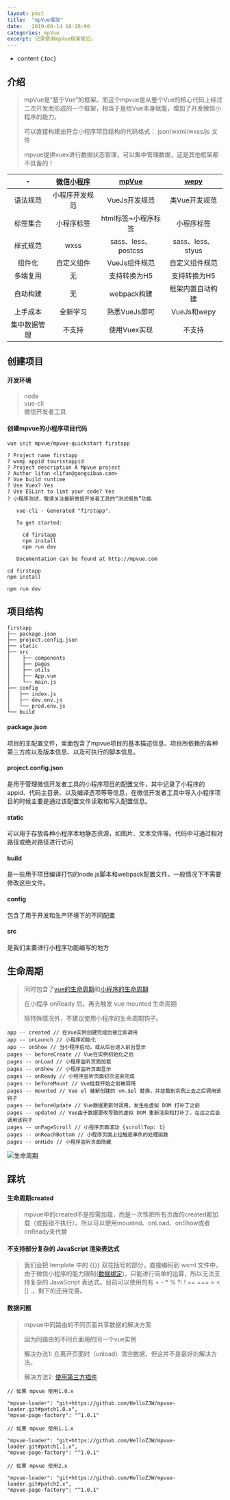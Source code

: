 ```yaml
---
layout: post
title:  "mpVue框架"
date:   2019-09-14 18:26:00
categories: mpVue
excerpt: 记录使用mpVue框架笔记。
---
```


* content
{:toc}

## 介绍
> mpVue是“基于Vue”的框架。而这个mpvue是从整个Vue的核心代码上经过二次开发而形成的一个框架，相当于是给Vue本身赋能，增加了开发微信小程序的能力。  
>  
> 可以直接构建出符合小程序项目结构的代码格式： json/wxml/wxss/js 文件  
>  
> mpvue提供vuex进行数据状态管理，可以集中管理数据，这是其他框架都不具备的！
  
| - | [微信小程序](https://developers.weixin.qq.com/miniprogram/dev/framework/quickstart/) | [mpVue](http://mpvue.com/) | [wepy](https://tencent.github.io/wepy/donate.html) |
| :-----: | :----: | :----: | :----: |
| 语法规范 | 小程序开发规范 | VueJs开发规范 | 类Vue开发规范 |
| 标签集合 | 小程序标签 | html标签+小程序标签 | 小程序标签 |
| 样式规范 | wxss | sass、less、postcss | sass、less、styus |
| 组件化 | 自定义组件 | VueJs组件规范 | 自定义组件规范 |
| 多端复用 | 无 | 支持转换为H5 | 支持转换为H5 |
| 自动构建 | 无 | webpack构建 | 框架内置自动构建 |
| 上手成本 | 全新学习 | 熟悉VueJs即可 | VueJs和wepy |
| 集中数据管理 | 不支持 | 使用Vuex实现 | 不支持 |  

## 创建项目
#### 开发环境
> node  
> vue-cli  
> 微信开发者工具  

#### 创建mpvue的小程序项目代码  
```
vue init mpvue/mpvue-quickstart firstapp  
  
? Project name firstapp
? wxmp appid touristappid
? Project description A Mpvue project
? Author lifan <lifan@gongsibao.com>
? Vue build runtime
? Use Vuex? Yes
? Use ESLint to lint your code? Yes
? 小程序测试，敬请关注最新微信开发者工具的“测试报告”功能

   vue-cli · Generated "firstapp".

   To get started:

     cd firstapp
     npm install
     npm run dev

   Documentation can be found at http://mpvue.com  
     
cd firstapp 
npm install  
  
npm run dev
```  
## 项目结构
```
firstapp
├── package.json
├── project.config.json       
├── static            
├── src
│    ├── components
│    ├── pages
│    ├── utils
│    ├── App.vue
│    └── main.js
├── config
│   ├── index.js
│   ├── dev.env.js
│   └── prod.env.js
└── build
```
#### package.json
项目的主配置文件，里面包含了mpvue项目的基本描述信息、项目所依赖的各种第三方库以及版本信息、以及可执行的脚本信息。  

#### project.config.json
是用于管理微信开发者工具的小程序项目的配置文件，其中记录了小程序的appid、代码主目录、以及编译选项等等信息，在微信开发者工具中导入小程序项目的时候主要是通过该配置文件读取和写入配置信息。  
  
#### static
可以用于存放各种小程序本地静态资源，如图片、文本文件等。代码中可通过相对路径或绝对路径进行访问  
  
#### build
是一些用于项目编译打包的node.js脚本和webpack配置文件。一般情况下不需要修改这些文件。  
  
#### config
包含了用于开发和生产环境下的不同配置  
  
#### src
是我们主要进行小程序功能编写的地方  
  

## 生命周期
> 同时包含了[vue的生命周期](https://cn.vuejs.org/v2/api/#%E9%80%89%E9%A1%B9-%E7%94%9F%E5%91%BD%E5%91%A8%E6%9C%9F%E9%92%A9%E5%AD%90)和[小程序的生命周期](https://developers.weixin.qq.com/miniprogram/dev/framework/app-service/app.html)  
>  
> 在小程序 onReady 后，再去触发 vue mounted 生命周期  
>  
> 除特殊情况外，不建议使用小程序的生命周期钩子。  
  

```
app -- created // 在Vue实例创建完成后被立即调用
app -- onLaunch // 小程序初始化
app -- onShow // 当小程序启动，或从后台进入前台显示
pages -- beforeCreate // Vue在实例初始化之后
pages -- onLoad // 小程序监听页面加载
pages -- onShow // 小程序监听页面显示
pages -- onReady // 小程序监听页面初次渲染完成
pages -- beforeMount // Vue挂载开始之前被调用
pages -- mounted // Vue el 被新创建的 vm.$el 替换，并挂载到实例上去之后调用该钩子
pages -- beforeUpdate // Vue数据更新时调用，发生在虚拟 DOM 打补丁之前
pages -- updated // Vue由于数据更改导致的虚拟 DOM 重新渲染和打补丁，在这之后会调用该钩子
pages -- onPageScroll // 小程序页面滚动 {scrollTop: 1}
pages -- onReachBottom // 小程序页面上拉触底事件的处理函数
pages -- onHide // 小程序监听页面隐藏
```  
![生命周期](http://mpvue.com/assets/img/lifecycle.a8762770.jpg)  
  
## 踩坑
#### 生命周期created
> mpvue中的created不是按需加载，而是一次性把所有页面的created都加载（或报错不执行）。所以可以使用mounted、onLoad、onShow或者onReady来代替  
  
#### 不支持部分复杂的 JavaScript 渲染表达式
> 我们会把 template 中的 {{}} 双花括号的部分，直接编码到 wxml 文件中，由于微信小程序的能力限制([数据绑定](https://developers.weixin.qq.com/miniprogram/dev/framework/view/wxml/data.html))，只能进行简单的运算，所以无法支持复杂的 JavaScript 表达式。目前可以使用的有 + - * % ?: ! == === > < [] .，剩下的还待完善。  
  
#### 数据问题
> mpvue中同路由的不同页面共享数据的解决方案  
>  
> 因为同路由的不同页面用的同一个vue实例  
>  
> 解决办法1: 在离开页面时（unload）清空数据，但这并不是最好的解决方法。  
>  
> 解决方法2: [使用第三方插件](https://juejin.im/post/5bc1862bf265da0ad82c344d)  
  
```
// 如果 mpvue 使用1.0.x  

"mpvue-loader": "git+https://github.com/HelloZJW/mpvue-loader.git#patch1.0.x",
"mpvue-page-factory": "^1.0.1"  
  
// 如果 mpvue 使用1.1.x  
  
"mpvue-loader": "git+https://github.com/HelloZJW/mpvue-loader.git#patch1.1.x",
"mpvue-page-factory": "^1.0.1"  
  
// 如果 mpvue 使用2.x  
  
"mpvue-loader": "git+https://github.com/HelloZJW/mpvue-loader.git#patch2.x",
"mpvue-page-factory": "^1.0.1"
```